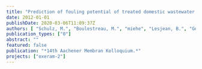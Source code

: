 ```yaml
---
title: "Prediction of fouling potential of treated domestic wastewater by on-line submicron particle analysis."
date: 2012-01-01
publishDate: 2020-03-06T11:09:37Z
authors: [ "Schulz, M.", "Boulestreau, M.", "miehe", "Lesjean, B.", "Godehardt, M.", "Ernst, M.", "Jekel, M." ]
publication_types: ["0"]
abstract: ""
featured: false
publication: "*14th Aachener Membran Kolloquium.*"
projects: ["oxeram-2"]
---
```


